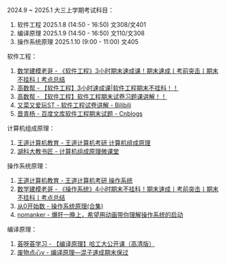 2024.9 ~ 2025.1 大三上学期考试科目：

1. 软件工程 2025.1.8 (14:50 - 16:50) 文308/文401
2. 编译原理 2025.1.9 (14:50 - 16:50) 文110/文308
3. 操作系统原理 2025.1.10 (9:00 - 11:00) 文405


软件工程：

1. [数学建模老哥 - 《软件工程》3小时期末速成课！期末速成丨考前突击丨期末不挂科丨考点总结](https://www.bilibili.com/video/BV1xNzRYiEkz/) 
2. [高数帮 - 【软件工程】3小时速成课|软件工程期末不挂科！！](https://www.bilibili.com/video/BV1t64y1r7o2/) 
3. [高数帮 - 【软件工程】软件工程期末试卷习题课讲解！！](https://www.bilibili.com/video/BV1G54y1H7WD/) 
4. [又菜又爱玩ST - 软件工程试卷讲解 - Bilibili](https://www.bilibili.com/video/BV1AR4y1j7NX/) 
5. [晋青杨 - 百度文库软件工程期末试题 - Cnblogs](https://www.cnblogs.com/qyf2199/p/12104922.html) 


计算机组成原理：

1. [王道计算机教育 - 王道计算机考研 计算机组成原理](https://www.bilibili.com/video/BV1ps4y1d73V/) 
2. [湖科大教书匠 - 计算机组成原理微课堂](https://www.bilibili.com/video/BV1qG41197E4/) 

操作系统原理：

1. [王道计算机教育 - 王道计算机考研 操作系统](https://www.bilibili.com/video/BV1YE411D7nH/) 
2. [数学建模老哥 - 《操作系统》4小时期末不挂科！期末速成丨考前突击丨期末不挂科丨考点总结](https://www.bilibili.com/video/BV1ju6TYHEKU/) 
3. [从0开始数 - 操作系统原理(合集)](https://www.bilibili.com/video/BV13b4y1Q7YD/) 
4. [nomanker - 爆肝一晚上，希望用动画带你理解操作系统的启动](https://www.bilibili.com/video/BV1mm4y1u7G6/) 

编译原理：

1. [荟呀荟学习 - 【编译原理】哈工大公开课（高清版）](https://www.bilibili.com/video/BV1dL4y1H7T8/) 
2. [废物点心v - 编译原理—混子速成期末保过](https://www.bilibili.com/video/BV1ft4y1X7p6/) 


